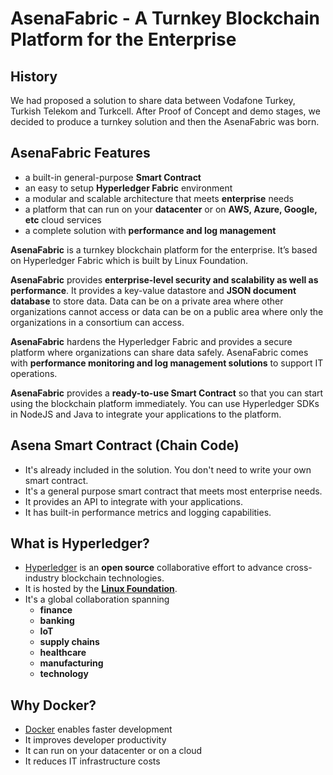# AsenaFabric - A Turnkey Blockchain Platform for the Enterprise
## History
We had proposed a solution to share data between Vodafone Turkey, Turkish Telekom and Turkcell. After Proof of Concept and demo stages, we decided to produce a turnkey solution and then the AsenaFabric was born.
## AsenaFabric Features
- a built-in general-purpose **Smart Contract**
- an easy to setup **Hyperledger Fabric** environment
- a modular and scalable architecture that meets **enterprise** needs
- a platform that can run on your **datacenter** or on **AWS, Azure, Google, etc** cloud services
- a complete solution with **performance and log management**

**AsenaFabric** is a turnkey blockchain platform for the enterprise. It’s based on Hyperledger Fabric which is built by Linux Foundation.

**AsenaFabric** provides **enterprise-level security and scalability as well as performance**. It provides a key-value datastore and **JSON document database** to store data. Data can be on a private area where other organizations cannot access or data can be on a public area where only the organizations in a consortium can access.

**AsenaFabric** hardens the Hyperledger Fabric and provides a secure platform where organizations can share data safely. AsenaFabric comes with **performance monitoring and log management solutions** to support IT operations.

**AsenaFabric** provides a **ready-to-use Smart Contract** so that you can start using the blockchain platform immediately. You can use Hyperledger SDKs in NodeJS and Java to integrate your applications to the platform.
## Asena Smart Contract (Chain Code)
- It's already included in the solution. You don't need to write your own smart contract.
- It's a general purpose smart contract that meets most enterprise needs.
- It provides an API to integrate with your applications.
- It has built-in performance metrics and logging capabilities.
## What is Hyperledger?
- [Hyperledger](https://www.hyperledger.org) is an **open source** collaborative effort to advance cross-industry blockchain technologies.
- It is hosted by the [**Linux Foundation**](https://www.linuxfoundation.org).
- It's a global collaboration spanning
  - **finance**
  - **banking**
  - **IoT**
  - **supply chains**
  - **healthcare**
  - **manufacturing**
  - **technology**
## Why Docker?
- [Docker](https://www.docker.com) enables faster development
- It improves developer productivity
- It can run on your datacenter or on a cloud
- It reduces IT infrastructure costs
